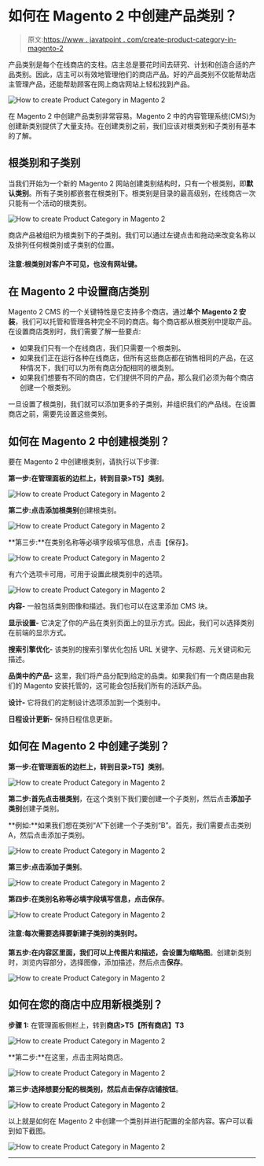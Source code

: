 # 如何在 Magento 2 中创建产品类别？

> 原文:[https://www . javatpoint . com/create-product-category-in-magento-2](https://www.javatpoint.com/create-product-category-in-magento-2)

产品类别是每个在线商店的支柱。店主总是要花时间去研究、计划和创造合适的产品类别。因此，店主可以有效地管理他们的商店产品。好的产品类别不仅能帮助店主管理产品，还能帮助顾客在网上商店网站上轻松找到产品。

![How to create Product Category in Magento 2](../Images/26b257618d2aaaefbd41eb01ec147db4.png)

在 Magento 2 中创建产品类别非常容易。Magento 2 中的内容管理系统(CMS)为创建新类别提供了大量支持。在创建类别之前，我们应该对根类别和子类别有基本的了解。

## 根类别和子类别

当我们开始为一个新的 Magento 2 网站创建类别结构时，只有一个根类别，即**默认类别**。所有子类别都嵌套在根类别下。根类别是目录的最高级别，在线商店一次只能有一个活动的根类别。

![How to create Product Category in Magento 2](../Images/941b6810219180df774b605dff242023.png)

商店产品被组织为根类别下的子类别。我们可以通过左键点击和拖动来改变名称以及排列任何根类别或子类别的位置。

#### 注意:根类别对客户不可见，也没有网址键。

## 在 Magento 2 中设置商店类别

Magento 2 CMS 的一个关键特性是它支持多个商店。通过**单个 Magento 2 安装**，我们可以托管和管理各种完全不同的商店。每个商店都从根类别中提取产品。在设置商店类别时，我们需要了解一些要点:

*   如果我们只有一个在线商店，我们只需要一个根类别。
*   如果我们正在运行各种在线商店，但所有这些商店都在销售相同的产品，在这种情况下，我们可以为所有商店分配相同的根类别。
*   如果我们想要有不同的商店，它们提供不同的产品，那么我们必须为每个商店创建一个根类别。

一旦设置了根类别，我们就可以添加更多的子类别，并组织我们的产品线。在设置商店之前，需要先设置这些类别。

## 如何在 Magento 2 中创建根类别？

要在 Magento 2 中创建根类别，请执行以下步骤:

**第一步:**在管理面板的边栏上，转到**目录>T5】类别**。

![How to create Product Category in Magento 2](../Images/bb0efba23c5824aec7c7505ba82fee21.png)

**第二步:**点击**添加根类别**创建根类别。

![How to create Product Category in Magento 2](../Images/b19d93482fff96e3d229b4434ca8711e.png)

**第三步:**在类别名称等必填字段填写信息，点击【保存】。

![How to create Product Category in Magento 2](../Images/e9f5f798356c48ee721bacad58274acb.png)

有六个选项卡可用，可用于设置此根类别中的选项。

![How to create Product Category in Magento 2](../Images/6c9e8325c992bd29d527808e9bde3856.png)

**内容-** 一般包括类别图像和描述。我们也可以在这里添加 CMS 块。

**显示设置-** 它决定了你的产品在类别页面上的显示方式。因此，我们可以选择类别在前端的显示方式。

**搜索引擎优化-** 该类别的搜索引擎优化包括 URL 关键字、元标题、元关键词和元描述。

**品类中的产品-** 这里，我们将产品分配到给定的品类。如果我们有一个商店是由我们的 Magento 安装托管的，这可能会包括我们所有的活跃产品。

**设计-** 它将我们的定制设计选项添加到一个类别中。

**日程设计更新-** 保持日程信息更新。

## 如何在 Magento 2 中创建子类别？

**第一步:**在管理面板的边栏上，转到**目录>T5】类别**。

![How to create Product Category in Magento 2](../Images/7d75f86406c025dbda69b1ad9e23debd.png)

**第二步:**首先点击**根类别**，在这个类别下我们要创建一个子类别，然后点击**添加子类别**创建子类别。

**例如:**如果我们想在类别“A”下创建一个子类别“B”。首先，我们需要点击类别 A，然后点击添加子类别。

![How to create Product Category in Magento 2](../Images/e46a83e79f2fb84bdad3e83a076269d1.png)

**第三步:**点击**添加子类别**。

![How to create Product Category in Magento 2](../Images/e886a8a86eb659434e44abb6a816dbf9.png)

**第四步:**在类别名称等必填字段填写信息，点击**保存**。

![How to create Product Category in Magento 2](../Images/634aed85d05862fa58d2d31e6ca43e61.png)

#### 注意:每次需要选择要新建子类别的类别时。

**第五步:**在内容区里面，我们可以上传图片和描述，会设置为**缩略图**。创建新类别时，浏览内容部分，选择图像，添加描述，然后点击**保存**。

![How to create Product Category in Magento 2](../Images/acf84bf68907f9e76ffe014fff33c5f4.png)

## 如何在您的商店中应用新根类别？

**步骤 1:** 在管理面板侧栏上，转到**商店>T5【所有商店】T3**

![How to create Product Category in Magento 2](../Images/822dcd7ea1e33f8cfe3ee8d7a88d725c.png)

**第二步:**在这里，点击主网站商店。

![How to create Product Category in Magento 2](../Images/a75f8ee1a68c8112cbf2385a10a320ed.png)

**第三步:**选择想要分配的根类别，然后点击**保存店铺按钮**。

![How to create Product Category in Magento 2](../Images/1aa3919878e4bcf43b1d716ce4f5a103.png)

以上就是如何在 Magento 2 中创建一个类别并进行配置的全部内容。客户可以看到如下截图。

![How to create Product Category in Magento 2](../Images/36d84e64c0065b4408e81c536e2c56e8.png)

* * *